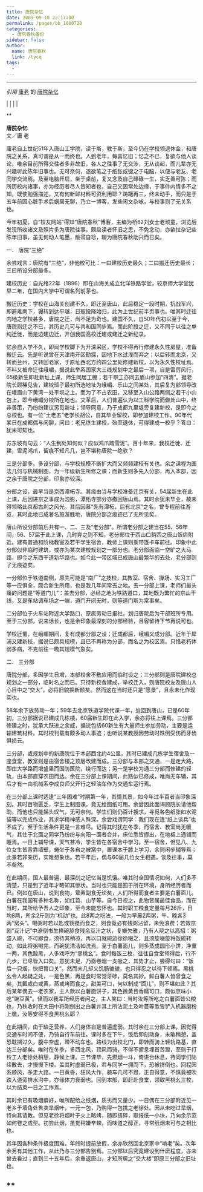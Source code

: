 ```yaml
---
title: 唐院杂忆
date: 2009-09-18 22:17:00
permalink: /pages/bb_1000720
categories: 
  - 唐院春秋备份
sidebar: false
author: 
  name: 唐院春秋
  link: /tycq
tags: 
  - 
---
```


* * *

_引用_ [庸老](http://blog.163.com/weifuping@yeah/) 的
[唐院杂忆](http://blog.163.com/weifuping@yeah/blog/static/117932361200981883724131)

|  |  |  |

**

**唐院杂忆**  
文／庸 老

庸老自上世纪51年入唐山工学院，读于斯，教于斯，至今仍在学校领退休金，和唐院之关系，真可谓是从一而终也。人到老年，每喜忆旧；忆之不已，复欲与他人谈论，唯余目前所得交往者多非故旧，各人之往事了无交涉，无从谈起，而儿辈亦无兴趣听此陈年旧事也。无可奈何，遂欲笔之于纸张或键之于电脑，以便与老友、老同学交流焉。及至电脑开启，坐于桌前，复又念及自己碌碌一生，实乏善可陈；而所历校内诸事，亦为经历者尽人皆知者也，自己又因常处边缘，于事件内情多不之知，既使勉强描述，又有何新鲜材料可资利用耶？踌躇再三，终未动手，而只是于五年前因心脏手术后蜗居无聊，乃立一博客，发些闲文杂咏，与校事则了无关系也。

今年初夏，自“校友网站”得知“唐院春秋”博客，主编为桥62刘女士老顽童，浏览后发现所收诸文及照片多为唐院往事，颇启读者怀旧之思，不免念动，亦欲拉杂记些陈年旧事，虽无何动人笔墨，敝帚自珍，聊为唐院春秋助兴而已矣。

一． 唐院“三绝”

余尝戏言：唐院有“三绝”，非他校可比：一曰建校历史最久；二曰搬迁历史最长；三曰所设分部最多。

建校历史：自光绪22年（1896）即在山海关成立北洋铁路学堂，较京师大学堂犹早二年，在国内大学中可谓名列前茅也。

搬迁历史：学校在山海关创建不久，即迁至唐山，此后稳定一段时期，抗战军兴，即避难南下，辗转到达平越，日寇投降始归，此为上世纪前半页事也。唯其时迁往内地之学校甚多，唐院之迁，尚不足为奇也。建国不久，自50年代初以至于今，唐院则迁之不已，其历史几可与共和国同步焉。而此阶段之迁，又不同于以往之单纯迁徙，而是边建边迁，开创我国高校迁建或建迁之新纪录。

忆余自入学不久，即闻学校脚下为开滦采区，学校不得再行修建永久性房屋，准备搬迁云。先是听说曾在天津南开区勘探，因地下水过浅而弃之；以后转而北京，又转而兰州，又转回老家，于原址西北方约四公里处修建新校，以为永久性校址焉。不料又被命迁往峨嵋，据说此举系国家大三线规划中之最后一项，自是雷厉风行，65级新生即赴新址上课，师生同居工棚；若干职工亦同去眉山参加“四清”。据老院长顾稀见告，建校班子最初所选地址为峨嵋、乐山之间某处，其后复为部领导改在峨眉山下黄湾一处平坝之上。而为了不占农田，又移至入山公路两侧之若干小山包上，即今峨嵋分校所在地也。文革后，人们普遍认为以工科学院而僻处山中，终非善策，乃纷纷建议另觅新址；领导同意，乃于成都九里堤旁复建新校，是即今之总校也。有一位“土老五”老学长胡公，自其毕业留校，即参加建校工作。90年代某日在成都偶与闲聊，问曰：老兄终生建校，殆至退休，可得建成一校乎？答曰：犹未可知也。

苏东坡有句云：“人生到处知何似？应似鸿爪踏雪泥”。百十年来，我校迁徙、迁建，雪泥鸿爪，留痕不知凡几，岂不堪称唐院一绝欤？

三是分部多。多设分部，与学校规模不断扩大而又频频建校有关也。余之课程为画法几何与机械制图，为一年级新生所修之课；而新生则多先入分部，再入本部，因之余于唐院之分部，印象亦较深。

分部之设，最早当是京西潭柘寺。其缘由当与学校准备迁京有关，54届新生在此上课，后因进京之事成为泡影，潭柘寺部分亦撤回唐山焉。其时余犹未毕业，故未得领略此京都古刹之风光。其后因慕“先有潭柘，后有北京”之名，曾专程前往游览，其时此地已成著名旅游胜地，唐院分部之痕迹已了无所见矣。

唐山所设分部前后共有一、二、三及“老分部”。所谓老分部之建当在55、56年间，56、57届于此上课，几时弃之则不知。老分部位于西山口稍西之唐山饭店附近。建有普通和阶梯教室及若干学生宿舍，教师上课则乘带篷卡车前往。印象中此分部似非临时建筑，或亦为某次建校规划之一部分也。老分部面临一空旷之大马路，即今之东西干道新华路也。如今此一带区域已成唐山最繁华的去处，老分部则了无痕迹矣。

一分部位于铁道南侧，原先可能是“南厂”之技校，其教室、宿舍、操场、实习工厂等一应俱全，颇合新生所用，也是我几年间常去之地。去一分部上课，老师们最头痛的问题是“等道门儿”：盖去分部，必经之地为铁路道口，其地既为繁忙的京山干线，又是车站调车场之一端，道门开闭无时，则等道门斯为常事矣。

二分部位于火车站附近大学路口，原属劳动日报社，划归唐院后为干部班所专用。 至于三分部，说来话长，也是余印象最深刻的分部经验，且容留待下节再说可也。

学校迁蜀，在峨嵋期间，复有成都分部之设；迁成都后，峨嵋又成分部。近年于犀浦又建新校，据说已颇具规模，且已不再称为分部，而名之为校区焉。只惜老朽体弱多病，不克前往一瞻其规模气象矣。

二． 三分部

唐院分部，多因学生日增，本部校舍不敷应用而临时设之；三分部则是唐院建校总规划之一部分，临时名之而已。只待新校舍建成，举校迁入，则唐院校友及唐山人心目中之“交大”，必将旧貌换新颜矣。然而这在当时还只是“愿景”，且永未化作现实也。

58年余下放劳动一年；59年去北京铁道学院代课一年，迨回到唐山，已是60年初，三分部据说已建成几栋楼，60届新生即在此入学，余亦将往上课焉。三分部修建之时，犹承大跃进之余威，据说包括60新生有大量师生参加劳动，主要是运输建筑材料。其时校刊载有颇多动人事迹；也听说某教授因劳动时跌倒受伤而牙齿俱损云。

三分部，或规划中的新唐院位于本部西北约4公里，其时已建成几栋学生宿舍及一座食堂，教室则是由宿舍楼之顶层改建而成。三分部与本部之交通，一是走大路，即由大学路而增盛里而国防医院，绕行而达；另一是学校为通三分部而修建的轻轨，由本部直穿农田而达。余在三分部上课期间，此路似已修成，唯尚无车辆，其后才有一由机械系李成良师父开行之轻油车作为交通车运行焉。

在三分部上课时适逢“三年困难”时期第一年，其情其景，如今年过半百者当印象深刻。其时百物匮乏，学生上制图课，竟无绘图纸可用。余尝因此面谒顾院长请他帮助，而他也只能摇头叹气，无可奈何。学生们则仍百计搜求，寻觅各色纸张如水泥袋等以完成作业，其求学精神感人殊深。余尝戏谓同学：我们现在连“纸上谈兵”也不成了。至于生活条件更是一言难尽。记得其时犹在冬季，而宿舍、教室尚无暖气，其住于北面之同学乃纷纷与向阳一面者合并，床位悉皆挪出，在地板上通铺而睡焉。一日上辅导课，天气甚冷，学生皆在各宿舍中学习。至一宿舍，但见八、九位女生皆背靠墙壁，蜷坐于各自之被窝中，置课本于膝上学习，余则闲步辅导焉；此景若非亲历，实难想象也。若干年后，偶与60届几位女生相遇，谈及往事，莫不粲然。

在此期间，国人最普遍、最深刻之记忆当是饥饿。唯其时全国情况如何，人们多不清楚，只是到了近年才略知其惨状。当时也只能是囿于所在环境，身所经历者而已。例如在唐山，说到食物，荤素副食无论矣，人们所得而食者主要是白薯面儿。白薯在我国有多种名称，如红苕、山芋等。自今日视之，此物皆属最佳食品，而在当时，其所给予吾人之印象，至今未能忘怀也。其时职工粮食定量每月26斤，日均8两，所余2斤则为“机动”也。此8两之吃法，一般为早晨2两粥，午、晚各3两“窝头”。喝粥时若以匙或筷搅而食之，则食竟必有残粥沾留，未免浪费；若效京剧“豆汁记”中潦倒书生捧碗舔食残余豆汁之状，复嫌欠雅，乃有人晓之以高招：粥盛入碗，不可即食，须待其稍凉，再以口就碗边徐徐啜之，且须旋啜旋将饭碗转动，如此将粥喝完，而碗犹清洁如洗焉。至于白薯面儿，则多蒸成圆形小饼，净重一两，其色黢黑，人多戏呼为“黑桃幺”。食时每饭三枚，往往自食堂领得后，行不几步，已尽皆入口矣。意犹未足，乃亟卷烟一支吸之，其势才止，尝得句曰：“饭后一只烟，快把胃口关”。然而未几却又饥肠辘辘，也只得忍之以待下顿焉。黑桃幺令人起疑之处，一是色黑，再是食时常觉牙碜，莫名其妙。鲜白薯人皆曾食之矣，其瓤或白或黄，蒸或烤而食之，甜美可口，何以制成“面儿”，则不堪如此？其后某年偶去一老农家，主人款以白薯面饼子，其色微黄且香糯可口，颇似京味小吃“豌豆黄”。怪而以我辈所经历者问之，主人笑曰：当时汝等所吃之白薯面皆公粮也，乃秋收时在大田中将刚刨出之白薯并其上所沾泥土及叶蔓等悉皆铲入机器磨粉上缴，汝等安得不食黑桃幺耶？

在此期间，由于缺乏营养，人们身体自是普遍虚弱。其时余在三分部上课，因觉得交通车时间不便，乃骑自行车前往。课时多在下午，饭后即刻动身，未敢稍憩，盖恐耽搁过久，腹中空虚，蹬不动车也。路线为出校北门，即转而骑上轻轨路基，直达三分部矣。唯时在冬季，多西北风，顶风而骑，不得不摒息埋首苦蹬，至则于打铃工人老徐处稍憩，静候上课。三节课毕，先燃烟一斗，倚讲台休息，待同学们陆续散去，才慢慢下楼。盖其时虚弱已极，若与同学一拥而下，恐被挤倒也。回程因系顺风，多走大路。一日黄昏，狂风大作，骑车几可不蹬，正自得意，不慎竟被吹跌入道旁排水沟中，亦缘体力衰弱也。回到本部，即赶赴食堂，领取黑桃幺三枚，以为结束一日之工作焉。

其时余已有吸烟癖好，唯所配给之纸烟，质劣而又量少。一日偶在三分部附近见一老乡于墙角处售卖旱烟叶，一元一包，乃购得一包携之老徐处。因从未吃过旱烟，特向其请教。但见老徐将烟叶于火上略烤，随即搓碎，取报纸一小块，乃向余示范如何卷之成型。初尝此烟，虽觉稍嫌辛辣，而味道之醇正，寻常纸烟未可与之相比也。

其年因各种条件极度困难，年终时提前放假，余亦欣然回北京家中“啃老”矣。次年余另有其他工作，从此乃与三分部告别焉。三分部以后究竟建设到什麽程度，亦未曾去看过；直到三十五年后，余重返唐山，才知所居之“交大楼”即原三分部之旧址也。

  
  
  
**  
---